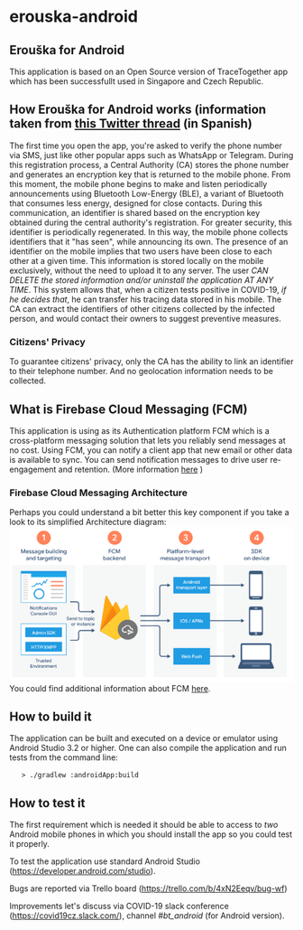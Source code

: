 # erouska-android

## Erouška for Android

This application is based on an Open Source version of TraceTogether app which has been successfullt used in Singapore and Czech Republic.

## How Erouška for Android works (information taken from [this Twitter thread](https://twitter.com/slpnix/status/1242345488969498630) (in Spanish)

The first time you open the app, you're asked to verify the phone number via SMS, just like other popular apps such as WhatsApp or Telegram.
During this registration process, a Central Authority (CA) stores the phone number and generates an encryption key that is returned to the mobile phone.
From this moment, the mobile phone begins to make and listen periodically announcements using Bluetooth Low-Energy (BLE), a variant of Bluetooth that consumes less energy, designed for close contacts.
During this communication, an identifier is shared based on the encryption key obtained during the central authority's registration. For greater security, this identifier is periodically regenerated.
In this way, the mobile phone collects identifiers that it "has seen", while announcing its own. The presence of an identifier on the mobile implies that two users have been close to each other at a given time.
This information is stored locally on the mobile exclusively, without the need to upload it to any server. The user *CAN DELETE the stored information and/or uninstall the application AT ANY TIME*.
This system allows that, when a citizen tests positive in COVID-19, *if he decides that*, he can transfer his tracing data stored in his mobile.
The CA can extract the identifiers of other citizens collected by the infected person, and would contact their owners to suggest preventive measures.

### Citizens' Privacy
To guarantee citizens' privacy, only the CA has the ability to link an identifier to their telephone number. And no geolocation information needs to be collected.

## What is Firebase Cloud Messaging (FCM)

This application is using as its Authentication platform FCM which is a cross-platform messaging solution that lets you reliably send messages at no cost.
Using FCM, you can notify a client app that new email or other data is available to sync. You can send notification messages to drive user re-engagement and retention. (More information [here](https://firebase.google.com/docs/cloud-messaging/) )

### Firebase Cloud Messaging Architecture
Perhaps you could understand a bit better this key component if you take a look to its simplified Architecture diagram:
![FCM Archictural Overview](/doc/FCM_architectural_overview.png)
You could find additional information about FCM [here](https://firebase.google.com/docs/cloud-messaging/fcm-architecture).

## How to build it

The application can be built and executed on a device or emulator using Android Studio 3.2 or higher.
One can also compile the application and run tests from the command line:

```
   > ./gradlew :androidApp:build
```

## How to test it
The first requirement which is needed it should be able to access to *two* Android mobile phones in which you should install the app so you could test it properly.

To test the application use standard Android Studio (https://developer.android.com/studio). 

Bugs are reported via Trello board (https://trello.com/b/4xN2Eeqv/bug-wf)

Improvements let's discuss via COVID-19 slack conference (https://covid19cz.slack.com/), channel *_#bt_android_* (for Android version).

